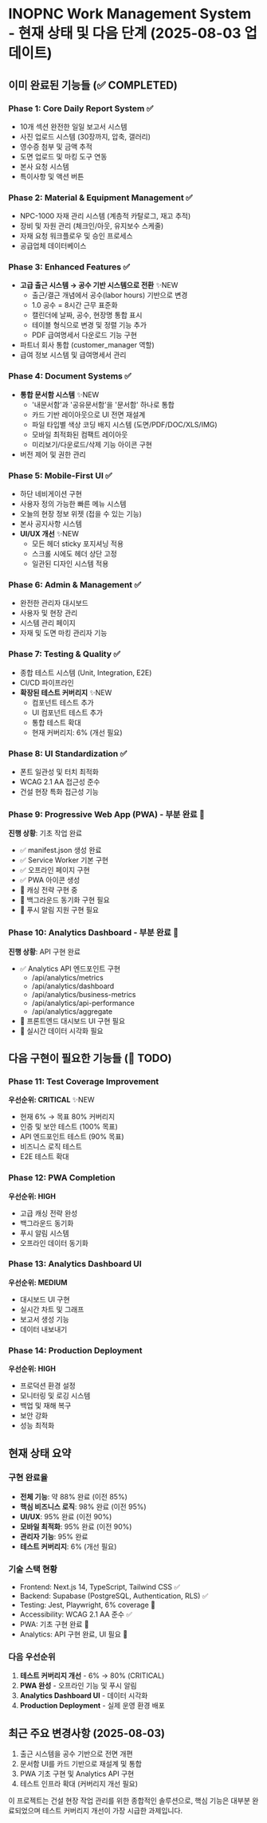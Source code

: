# INOPNC Work Management System - 현재 상태 및 다음 단계 (2025-08-03 업데이트)

## 이미 완료된 기능들 (✅ COMPLETED)

### Phase 1: Core Daily Report System ✅
- 10개 섹션 완전한 일일 보고서 시스템
- 사진 업로드 시스템 (30장까지, 압축, 갤러리)
- 영수증 첨부 및 금액 추적
- 도면 업로드 및 마킹 도구 연동
- 본사 요청 시스템
- 특이사항 및 액션 버튼

### Phase 2: Material & Equipment Management ✅
- NPC-1000 자재 관리 시스템 (계층적 카탈로그, 재고 추적)
- 장비 및 자원 관리 (체크인/아웃, 유지보수 스케줄)
- 자재 요청 워크플로우 및 승인 프로세스
- 공급업체 데이터베이스

### Phase 3: Enhanced Features ✅
- **고급 출근 시스템 → 공수 기반 시스템으로 전환** ✨NEW
  - 출근/결근 개념에서 공수(labor hours) 기반으로 변경
  - 1.0 공수 = 8시간 근무 표준화
  - 캘린더에 날짜, 공수, 현장명 통합 표시
  - 테이블 형식으로 변경 및 정렬 기능 추가
  - PDF 급여명세서 다운로드 기능 구현
- 파트너 회사 통합 (customer_manager 역할)
- 급여 정보 시스템 및 급여명세서 관리

### Phase 4: Document Systems ✅
- **통합 문서함 시스템** ✨NEW
  - '내문서함'과 '공유문서함'을 '문서함' 하나로 통합
  - 카드 기반 레이아웃으로 UI 전면 재설계
  - 파일 타입별 색상 코딩 배지 시스템 (도면/PDF/DOC/XLS/IMG)
  - 모바일 최적화된 컴팩트 레이아웃
  - 미리보기/다운로드/삭제 기능 아이콘 구현
- 버전 제어 및 권한 관리

### Phase 5: Mobile-First UI ✅
- 하단 네비게이션 구현
- 사용자 정의 가능한 빠른 메뉴 시스템
- 오늘의 현장 정보 위젯 (접을 수 있는 기능)
- 본사 공지사항 시스템
- **UI/UX 개선** ✨NEW
  - 모든 헤더 sticky 포지셔닝 적용
  - 스크롤 시에도 헤더 상단 고정
  - 일관된 디자인 시스템 적용

### Phase 6: Admin & Management ✅
- 완전한 관리자 대시보드
- 사용자 및 현장 관리
- 시스템 관리 페이지
- 자재 및 도면 마킹 관리자 기능

### Phase 7: Testing & Quality ✅
- 종합 테스트 시스템 (Unit, Integration, E2E)
- CI/CD 파이프라인
- **확장된 테스트 커버리지** ✨NEW
  - 컴포넌트 테스트 추가
  - UI 컴포넌트 테스트 추가
  - 통합 테스트 확대
  - 현재 커버리지: 6% (개선 필요)

### Phase 8: UI Standardization ✅
- 폰트 일관성 및 터치 최적화
- WCAG 2.1 AA 접근성 준수
- 건설 현장 특화 접근성 기능

### Phase 9: Progressive Web App (PWA) - 부분 완료 🔄
**진행 상황**: 기초 작업 완료
- ✅ manifest.json 생성 완료
- ✅ Service Worker 기본 구현
- ✅ 오프라인 페이지 구현
- ✅ PWA 아이콘 생성
- 🔄 캐싱 전략 구현 중
- 🔄 백그라운드 동기화 구현 필요
- 🔄 푸시 알림 지원 구현 필요

### Phase 10: Analytics Dashboard - 부분 완료 🔄
**진행 상황**: API 구현 완료
- ✅ Analytics API 엔드포인트 구현
  - /api/analytics/metrics
  - /api/analytics/dashboard
  - /api/analytics/business-metrics
  - /api/analytics/api-performance
  - /api/analytics/aggregate
- 🔄 프론트엔드 대시보드 UI 구현 필요
- 🔄 실시간 데이터 시각화 필요

## 다음 구현이 필요한 기능들 (🔄 TODO)

### Phase 11: Test Coverage Improvement
**우선순위: CRITICAL** ✨NEW
- 현재 6% → 목표 80% 커버리지
- 인증 및 보안 테스트 (100% 목표)
- API 엔드포인트 테스트 (90% 목표)
- 비즈니스 로직 테스트
- E2E 테스트 확대

### Phase 12: PWA Completion
**우선순위: HIGH**
- 고급 캐싱 전략 완성
- 백그라운드 동기화
- 푸시 알림 시스템
- 오프라인 데이터 동기화

### Phase 13: Analytics Dashboard UI
**우선순위: MEDIUM**
- 대시보드 UI 구현
- 실시간 차트 및 그래프
- 보고서 생성 기능
- 데이터 내보내기

### Phase 14: Production Deployment
**우선순위: HIGH**
- 프로덕션 환경 설정
- 모니터링 및 로깅 시스템
- 백업 및 재해 복구
- 보안 강화
- 성능 최적화

## 현재 상태 요약

### 구현 완료율
- **전체 기능**: 약 88% 완료 (이전 85%)
- **핵심 비즈니스 로직**: 98% 완료 (이전 95%)
- **UI/UX**: 95% 완료 (이전 90%)
- **모바일 최적화**: 95% 완료 (이전 90%)
- **관리자 기능**: 95% 완료
- **테스트 커버리지**: 6% (개선 필요)

### 기술 스택 현황
- Frontend: Next.js 14, TypeScript, Tailwind CSS ✅
- Backend: Supabase (PostgreSQL, Authentication, RLS) ✅
- Testing: Jest, Playwright, 6% coverage 🔄
- Accessibility: WCAG 2.1 AA 준수 ✅
- PWA: 기초 구현 완료 🔄
- Analytics: API 구현 완료, UI 필요 🔄

### 다음 우선순위
1. **테스트 커버리지 개선** - 6% → 80% (CRITICAL)
2. **PWA 완성** - 오프라인 기능 및 푸시 알림
3. **Analytics Dashboard UI** - 데이터 시각화
4. **Production Deployment** - 실제 운영 환경 배포

## 최근 주요 변경사항 (2025-08-03)
1. 출근 시스템을 공수 기반으로 전면 개편
2. 문서함 UI를 카드 기반으로 재설계 및 통합
3. PWA 기초 구현 및 Analytics API 구현
4. 테스트 인프라 확대 (커버리지 개선 필요)

이 프로젝트는 건설 현장 작업 관리를 위한 종합적인 솔루션으로, 핵심 기능은 대부분 완료되었으며 테스트 커버리지 개선이 가장 시급한 과제입니다.
